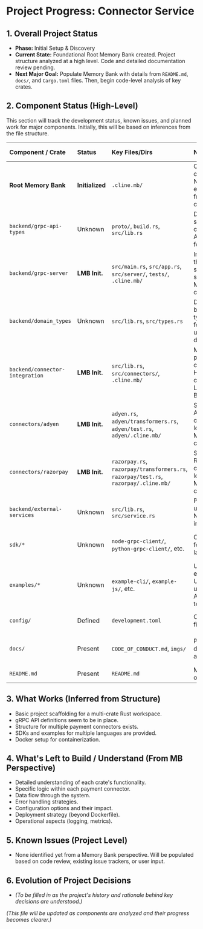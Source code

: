 # Project Progress: Connector Service

## 1. Overall Project Status

*   **Phase:** Initial Setup & Discovery
*   **Current State:** Foundational Root Memory Bank created. Project structure analyzed at a high level. Code and detailed documentation review pending.
*   **Next Major Goal:** Populate Memory Bank with details from `README.md`, `docs/`, and `Cargo.toml` files. Then, begin code-level analysis of key crates.

## 2. Component Status (High-Level)

This section will track the development status, known issues, and planned work for major components. Initially, this will be based on inferences from the file structure.

| Component / Crate             | Status          | Key Files/Dirs                                                                 | Notes                                                                                                 | Next Steps (for MB)                                                                 |
| :---------------------------- | :-------------- | :----------------------------------------------------------------------------- | :---------------------------------------------------------------------------------------------------- | :---------------------------------------------------------------------------------- |
| **Root Memory Bank**          | **Initialized** | `.cline.mb/`                                                                   | Core files created. Needs enrichment from docs and code.                                              | Review project docs (`README.md`, `docs/`).                                         |
| `backend/grpc-api-types`      | Unknown         | `proto/`, `build.rs`, `src/lib.rs`                                             | Defines gRPC service contracts. Appears foundational.                                                 | Review `.proto` files. Examine `lib.rs`.                                            |
| `backend/grpc-server`         | **LMB Init.**   | `src/main.rs`, `src/app.rs`, `src/server/`, `tests/`, `.cline.mb/`              | Implements the gRPC server. Core service. Local Memory Bank created.                                  | Populate LMB with code details. Review `main.rs`, `app.rs`. Check dependencies.     |
| `backend/domain_types`        | Unknown         | `src/lib.rs`, `src/types.rs`                                                   | Defines core business logic types. Crucial for understanding data flow.                               | Review `types.rs` and `lib.rs`.                                                     |
| `backend/connector-integration` | **LMB Init.**   | `src/lib.rs`, `src/connectors/`, `.cline.mb/`                                  | Manages payment connectors. High complexity. Local Memory Bank created.                               | Populate LMB with code details. Review `lib.rs`. Examine structure of `connectors/`.  |
| `connectors/adyen`            | **LMB Init.**   | `adyen.rs`, `adyen/transformers.rs`, `adyen/test.rs`, `adyen/.cline.mb/`         | Specific Adyen connector logic. Local Memory Bank created.                                            | Populate LMB with Adyen-specific code details. Detailed code review.                |
| `connectors/razorpay`         | **LMB Init.**   | `razorpay.rs`, `razorpay/transformers.rs`, `razorpay/test.rs`, `razorpay/.cline.mb/` | Specific Razorpay connector logic. Local Memory Bank created.                                         | Populate LMB with Razorpay-specific code details. Detailed code review.             |
| `backend/external-services`   | Unknown         | `src/lib.rs`, `src/service.rs`                                                 | Purpose unclear. Needs investigation.                                                                 | Review `lib.rs` and `service.rs`.                                                   |
| `sdk/*`                       | Unknown         | `node-grpc-client/`, `python-grpc-client/`, etc.    | Client libraries for various languages.                                                              | High-level review of structure for each SDK.      |
| `examples/*`                  | Unknown         | `example-cli/`, `example-js/`, etc.                 | Usage examples. Useful for understanding API and testing.                                            | Review a few key examples.                        |
| `config/`                     | Defined         | `development.toml`                                  | Configuration files.                                                                                 | Review `development.toml` structure.              |
| `docs/`                       | Present         | `CODE_OF_CONDUCT.md`, `imgs/`                       | Project documentation and images.                                                                    | Read all markdown files. Review diagrams.         |
| `README.md`                   | Present         | `README.md`                                         | Main project overview.                                                                               | Read thoroughly.                                  |

## 3. What Works (Inferred from Structure)

*   Basic project scaffolding for a multi-crate Rust workspace.
*   gRPC API definitions seem to be in place.
*   Structure for multiple payment connectors exists.
*   SDKs and examples for multiple languages are provided.
*   Docker setup for containerization.

## 4. What's Left to Build / Understand (From MB Perspective)

*   Detailed understanding of each crate's functionality.
*   Specific logic within each payment connector.
*   Data flow through the system.
*   Error handling strategies.
*   Configuration options and their impact.
*   Deployment strategy (beyond Dockerfile).
*   Operational aspects (logging, metrics).

## 5. Known Issues (Project Level)

*   None identified yet from a Memory Bank perspective. Will be populated based on code review, existing issue trackers, or user input.

## 6. Evolution of Project Decisions

*   *(To be filled in as the project's history and rationale behind key decisions are understood.)*

*(This file will be updated as components are analyzed and their progress becomes clearer.)*
